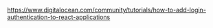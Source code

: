https://www.digitalocean.com/community/tutorials/how-to-add-login-authentication-to-react-applications
